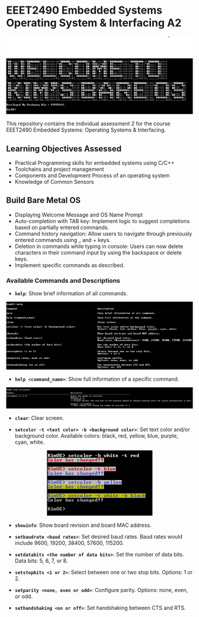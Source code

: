 # EEET2490 Embedded Systems Operating System & Interfacing A2

<div style="text-align:center">
<img alt="Welcome Message" src="./public/welcome_message.png">
</div>

This repository contains the individual assessment 2 for the course EEET2490 Embedded Systems: Operating Systems & Interfacing.

## Learning Objectives Assessed

- Practical Programming skills for embedded systems using C/C++
- Toolchains and project management
- Components and Development Process of an operating system
- Knowledge of Common Sensors

## Build Bare Metal OS

- Displaying Welcome Message and OS Name Prompt
- Auto-completion with TAB key: Implement logic to suggest completions based on partially entered commands.
- Command history navigation: Allow users to navigate through previously entered commands using \_ and + keys.
- Deletion in commands while typing in console: Users can now delete characters in their command input by using the backspace or delete keys.
- Implement specific commands as described.

### Available Commands and Descriptions

- **`help`**: Show brief information of all commands.

<div style="text-align:center">
<img alt="Help Command" src="./public/help_command.png">
</div>

- **`help <command_name>`**: Show full information of a specific command.

<div style="text-align:center">
<img alt="Help Setstopbits Command" src="./public/help_setstopbits_command.png">
</div>

- **`clear`**: Clear screen.

- **`setcolor -t <text color> -b <background color>`**: Set text color and/or background color. Available colors: black, red, yellow, blue, purple, cyan, white.

<div style="text-align:center">
    <img alt="Setcolor Command" src="./public/setcolor_command.png">
</div>

- **`showinfo`**: Show board revision and board MAC address.

- **`setbaudrate <baud rates>`**: Set desired baud rates. Baud rates would include 9600, 19200, 38400, 57600, 115200.

- **`setdatabits <the number of data bits>`**: Set the number of data bits. Data bits: 5, 6, 7, or 8.

- **`setstopbits <1 or 2>`**: Select between one or two stop bits. Options: 1 or 2.

- **`setparity <none, even or odd>`**: Configure parity. Options: none, even, or odd.

- **`sethandshaking <on or off>`**: Set handshaking between CTS and RTS.

